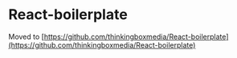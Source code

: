 # React-boilerplate

Moved to [https://github.com/thinkingboxmedia/React-boilerplate](https://github.com/thinkingboxmedia/React-boilerplate)
